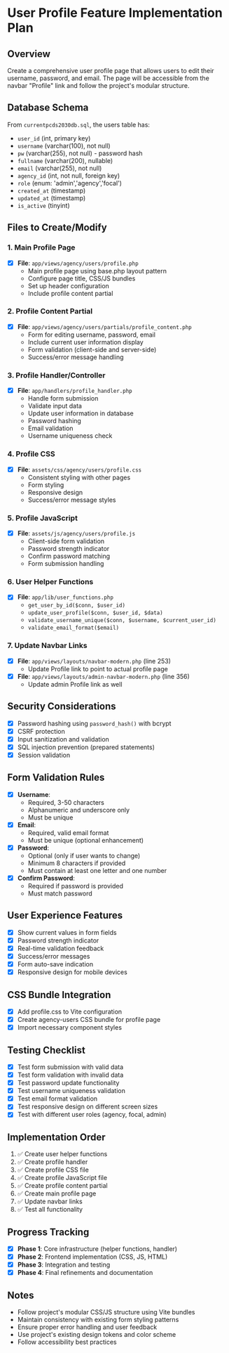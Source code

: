 # User Profile Feature Implementation Plan

## Overview

Create a comprehensive user profile page that allows users to edit their username, password, and email. The page will be accessible from the navbar "Profile" link and follow the project's modular structure.

## Database Schema

From `currentpcds2030db.sql`, the users table has:

- `user_id` (int, primary key)
- `username` (varchar(100), not null)
- `pw` (varchar(255), not null) - password hash
- `fullname` (varchar(200), nullable)
- `email` (varchar(255), not null)
- `agency_id` (int, not null, foreign key)
- `role` (enum: 'admin','agency','focal')
- `created_at` (timestamp)
- `updated_at` (timestamp)
- `is_active` (tinyint)

## Files to Create/Modify

### 1. Main Profile Page

- [x] **File**: `app/views/agency/users/profile.php`
  - Main profile page using base.php layout pattern
  - Configure page title, CSS/JS bundles
  - Set up header configuration
  - Include profile content partial

### 2. Profile Content Partial

- [x] **File**: `app/views/agency/users/partials/profile_content.php`
  - Form for editing username, password, email
  - Include current user information display
  - Form validation (client-side and server-side)
  - Success/error message handling

### 3. Profile Handler/Controller

- [x] **File**: `app/handlers/profile_handler.php`
  - Handle form submission
  - Validate input data
  - Update user information in database
  - Password hashing
  - Email validation
  - Username uniqueness check

### 4. Profile CSS

- [x] **File**: `assets/css/agency/users/profile.css`
  - Consistent styling with other pages
  - Form styling
  - Responsive design
  - Success/error message styles

### 5. Profile JavaScript

- [x] **File**: `assets/js/agency/users/profile.js`
  - Client-side form validation
  - Password strength indicator
  - Confirm password matching
  - Form submission handling

### 6. User Helper Functions

- [x] **File**: `app/lib/user_functions.php`
  - `get_user_by_id($conn, $user_id)`
  - `update_user_profile($conn, $user_id, $data)`
  - `validate_username_unique($conn, $username, $current_user_id)`
  - `validate_email_format($email)`

### 7. Update Navbar Links

- [x] **File**: `app/views/layouts/navbar-modern.php` (line 253)
  - Update Profile link to point to actual profile page
- [x] **File**: `app/views/layouts/admin-navbar-modern.php` (line 356)
  - Update admin Profile link as well

## Security Considerations

- [x] Password hashing using `password_hash()` with bcrypt
- [x] CSRF protection
- [x] Input sanitization and validation
- [x] SQL injection prevention (prepared statements)
- [x] Session validation

## Form Validation Rules

- [x] **Username**:
  - Required, 3-50 characters
  - Alphanumeric and underscore only
  - Must be unique
- [x] **Email**:
  - Required, valid email format
  - Must be unique (optional enhancement)
- [x] **Password**:
  - Optional (only if user wants to change)
  - Minimum 8 characters if provided
  - Must contain at least one letter and one number
- [x] **Confirm Password**:
  - Required if password is provided
  - Must match password

## User Experience Features

- [x] Show current values in form fields
- [x] Password strength indicator
- [x] Real-time validation feedback
- [x] Success/error messages
- [x] Form auto-save indication
- [x] Responsive design for mobile devices

## CSS Bundle Integration

- [x] Add profile.css to Vite configuration
- [x] Create agency-users CSS bundle for profile page
- [x] Import necessary component styles

## Testing Checklist

- [x] Test form submission with valid data
- [x] Test form validation with invalid data
- [x] Test password update functionality
- [x] Test username uniqueness validation
- [x] Test email format validation
- [x] Test responsive design on different screen sizes
- [x] Test with different user roles (agency, focal, admin)

## Implementation Order

1. ✅ Create user helper functions
2. ✅ Create profile handler
3. ✅ Create profile CSS file
4. ✅ Create profile JavaScript file
5. ✅ Create profile content partial
6. ✅ Create main profile page
7. ✅ Update navbar links
8. ✅ Test all functionality

## Progress Tracking

- [x] **Phase 1**: Core infrastructure (helper functions, handler)
- [x] **Phase 2**: Frontend implementation (CSS, JS, HTML)
- [x] **Phase 3**: Integration and testing
- [x] **Phase 4**: Final refinements and documentation

## Notes

- Follow project's modular CSS/JS structure using Vite bundles
- Maintain consistency with existing form styling patterns
- Ensure proper error handling and user feedback
- Use project's existing design tokens and color scheme
- Follow accessibility best practices
